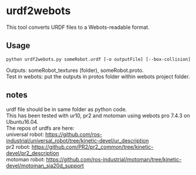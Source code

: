 # urdf2webots

This tool converts URDF files to a Webots-readable format.

## Usage

`python urdf2webots.py someRobot.urdf [-o outputFile] [--box-collision]`

Outputs: someRobot_textures (folder), someRobot.proto.  
Test in webots: put the outputs in protos folder within webots project folder.

## notes
urdf file should be in same folder as python code.  
This has been tested with ur10, pr2 and motoman using webots pro 7.4.3 on Ubuntu16.04.  
The repos of urdfs are here:  
    universal robot: https://github.com/ros-industrial/universal_robot/tree/kinetic-devel/ur_description  
    pr2 robot: https://github.com/PR2/pr2_common/tree/kinetic-devel/pr2_description  
    motoman robot: https://github.com/ros-industrial/motoman/tree/kinetic-devel/motoman_sia20d_support  
